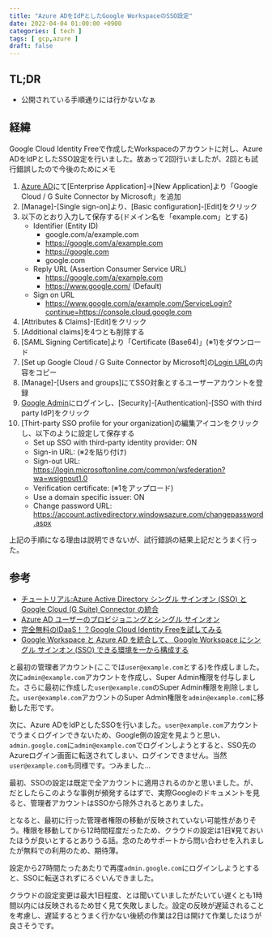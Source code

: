 ```yaml
---
title: "Azure ADをIdPとしたGoogle WorkspaceのSSO設定"
date: 2022-04-04 01:00:00 +0900
categories: [ tech ]
tags: [ gcp,azure ]
draft: false
---
```


## TL;DR

* 公開されている手順通りには行かないなぁ

## 経緯

Google Cloud Identity Freeで作成したWorkspaceのアカウントに対し、Azure ADをIdPとしたSSO設定を行いました。故あって2回行いましたが、2回とも試行錯誤したので今後のためにメモ

1. [Azure AD](https://portal.azure.com/#blade/Microsoft_AAD_IAM/ActiveDirectoryMenuBlade/Overview)にて[Enterprise Application]->[New Application]より「Google Cloud / G Suite Connector by Microsoft」を追加
1. [Manage]-[Single sign-on]より、[Basic configuration]-[Edit]をクリック
1. 以下のとおり入力して保存する(ドメイン名を「example.com」とする)
   * Identifier (Entity ID)
      * google.com/a/example.com
      * https://google.com/a/example.com
      * https://google.com
      * google.com
   * Reply URL (Assertion Consumer Service URL)
      * https://google.com/a/example.com
      * https://www.google.com/ (Default)
   * Sign on URL
      * https://www.google.com/a/example.com/ServiceLogin?continue=https://console.cloud.google.com
1. [Attributes & Claims]-[Edit]をクリック
1. [Additional claims]を4つとも削除する
1. [SAML Signing Certificate]より「Certificate (Base64)」(※1)をダウンロード
1. [Set up Google Cloud / G Suite Connector by Microsoft]の[Login URL](※2)の内容をコピー
1. [Manage]-[Users and groups]にてSSO対象とするユーザーアカウントを登録
1. [Google Admin](https://admin.google.com)にログインし、[Security]-[Authentication]-[SSO with third party IdP]をクリック
1. [Thirt-party SSO profile for your organization]の編集アイコンをクリックし、以下のように設定して保存する
   * Set up SSO with third-party identity provider: ON
   * Sign-in URL: (※2を貼り付け)
   * Sign-out URL: https://login.microsoftonline.com/common/wsfederation?wa=wsignout1.0
   * Verification certificate: (※1をアップロード)
   * Use a domain specific issuer: ON
   * Change password URL: https://account.activedirectory.windowsazure.com/changepassword.aspx

上記の手順になる理由は説明できないが、試行錯誤の結果上記だとうまく行った。

## 参考

* [チュートリアル:Azure Active Directory シングル サインオン (SSO) と Google Cloud (G Suite) Connector の統合](https://docs.microsoft.com/ja-jp/azure/active-directory/saas-apps/google-apps-tutorial)
* [Azure AD ユーザーのプロビジョニングとシングル サインオン](https://cloud.google.com/architecture/identity/federating-gcp-with-azure-ad-configuring-provisioning-and-single-sign-on)
* [完全無料のIDaaS！？Google Cloud Identity Freeを試してみる](https://okash1n.blog/try-google-cloud-identity-free-b4d9be399bd9)
* [Google Workspace と Azure AD を統合して、 Google Workspace にシングル サインオン (SSO) できる環境を一から構成する](https://qiita.com/Shinya-Yamaguchi/items/f90a70a035c243b25e9d)

と最初の管理者アカウント(ここでは`user@example.com`とする)を作成しました。次に`admin@example.com`アカウントを作成し、Super Admin権限を付与しました。さらに最初に作成した`user@example.com`のSuper Admin権限を削除しました。`user@example.com`アカウントのSuper Admin権限を`admin@example.com`に移動した形です。

次に、Azure ADをIdPとしたSSOを行いました。`user@example.com`アカウントでうまくログインできないため、Google側の設定を見ようと思い、`admin.google.com`に`admin@example.com`でログインしようとすると、SSO先のAzureログイン画面に転送されてしまい、ログインできません。当然`user@example.com`も同様です。つみました...

最初、SSOの設定は既定で全アカウントに適用されるのかと思いました。が、だとしたらこのような事例が頻発するはずで、実際Googleのドキュメントを見ると、管理者アカウントはSSOから除外されるとありました。

となると、最初に行った管理者権限の移動が反映されていない可能性がありそう。権限を移動してから12時間程度だったため、クラウドの設定は1日¥見ておいたほうが良いとするとありうる話。念のためサポートから問い合わせを入れましたが無料での利用のため、期待薄。

設定から27時間たったあたりで再度`admin.google.com`にログインしようとすると、SSOに転送されずにろぐいんできました。

クラウドの設定変更は最大1日程度、とは聞いていましたがたいてい遅くとも1時間以内には反映されるため甘く見て失敗しました。設定の反映が遅延されることを考慮し、遅延するとうまく行かない後続の作業は2日は開けて作業したほうが良さそうです。
